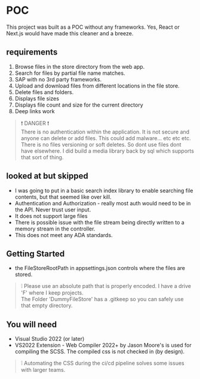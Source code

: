 # POC
This project was built as a POC without any frameworks.  Yes, React or Next.js would have made this cleaner and a breeze.  

## requirements

1. Browse files in the store directory from the web app.
2. Search for files by partial file name matches.  
3. SAP with no 3rd party frameworks.
4. Upload and download files from different locations in the file store.
5. Delete files and folders.  
6. Displays file sizes
7. Displays file count and size for the current directory
8. Deep links work

> &#10071; DANGER &#10071;  
> There is no authentication within the application. 
> It is not secure and anyone can delete or add files.
> This could add malware... etc etc etc.
> There is no files versioning or soft deletes.  So dont use files
> dont have elsewhere.  I did build a media library back by sql which 
> supports that sort of thing.

## looked at but skipped

* I was going to put in a basic search index library to enable searching file contents, but that seemed like over kill.
* Authentication and Authorization - really most auth would need to be in the API. Never trust user input.    
* It does not support large files
* There is possible issue with the file stream being directly written to a memory stream in the controller.
* This does not meet any ADA standards.
## Getting Started

* the FileStoreRootPath in appsettings.json controls where the files are stored.
  
> &#10069;
> Please use an absolute path that is properly encoded.  I have a drive 'F' where I keep projects.  
> The Folder 'DummyFileStore' has a .gitkeep so you can safely use that empty directory.

## You will need

* Visual Studio 2022 (or later) 
* VS2022 Extension - Web Compiler 2022+ by Jason Moore's is used for compiling the SCSS.  The compiled css is not checked in (by design).

> &#10069; 
> Automating the CSS during the ci/cd pipeline solves some issues with larger teams.
